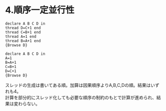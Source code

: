# 4.順序一定並行性

	declare A B C D in
	thread D=C+1 end
	thread C=B+1 end
	thread A=1 end
	thread B=A+1 end
	{Browse D}

	declare A B C D in
	A=1
	B=A+1
	C=B+1
	D=C+1
	{Browse D}
	
スレッドの生成は書いてある順。加算は因果順序よりA,B,C,Dの順。結果はいずれも4。  
計算を部分的にスレッド化しても必要な順序の制約のもとで計算が進められ、結果は変わらない。

